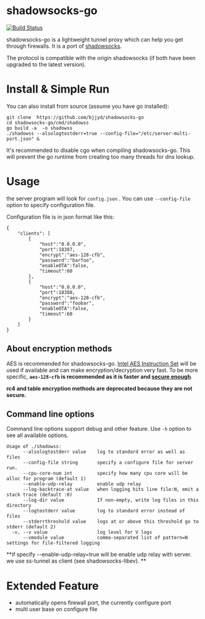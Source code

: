 # shadowsocks-go

[![Build Status](https://travis-ci.org/bjjyd/shadowsocks-go.svg?branch=master)](https://travis-ci.org/bjjyd/shadowsocks-go/)

shadowsocks-go is a lightweight tunnel proxy which can help you get through firewalls. It is a port of [shadowsocks](https://github.com/clowwindy/shadowsocks).

The protocol is compatible with the origin shadowsocks (if both have been upgraded to the latest version).

# Install & Simple Run

You can also install from source (assume you have go installed):

```
git clone  https://github.com/bjjyd/shadowsocks-go
cd shadowsocks-go/cmd/shadowss
go build -a  -o shadowss
./shadowss --alsologtostderr=true --config-file="/etc/server-multi-port.json" &
```

It's recommended to disable cgo when compiling shadowsocks-go. This will prevent the go runtime from creating too many threads for dns lookup.



# Usage

the server  program will look for `config.json` . You can use `--config-file` option to specify  configuration file.

Configuration file is in json format like this:

```
{
	"clients": [
		{
			"host":"0.0.0.0",
			"port":18387,
			"encrypt":"aes-128-cfb",
			"password":"barfoo",
			"enableOTA":false,
			"timeout":60
		},
		{
			"host":"0.0.0.0",
			"port":18388,
			"encrypt":"aes-128-cfb",
			"password":"foobar",
			"enableOTA":false,
			"timeout":60
		}
	]
}
```

## About encryption methods

AES is recommended for shadowsocks-go. [Intel AES Instruction Set](http://en.wikipedia.org/wiki/AES_instruction_set) will be used if available and can make encryption/decryption very fast. To be more specific, **`aes-128-cfb` is recommended as it is faster and [secure enough](https://www.schneier.com/blog/archives/2009/07/another_new_aes.html)**.

**rc4 and table encryption methods are deprecated because they are not secure.**

## Command line options

Command line options support debug and other feature. Use `-h` option to see all available options.

```
Usage of ./shadowss:
      --alsologtostderr value    log to standard error as well as files
      --config-file string       specify a configure file for server run.
      --cpu-core-num int         specify how many cpu core will be alloc for program (default 1)
      --enable-udp-relay         enable udp relay
      --log-backtrace-at value   when logging hits line file:N, emit a stack trace (default :0)
      --log-dir value            If non-empty, write log files in this directory
      --logtostderr value        log to standard error instead of files
      --stderrthreshold value    logs at or above this threshold go to stderr (default 2)
  -v, --v value                  log level for V logs
      --vmodule value            comma-separated list of pattern=N settings for file-filtered logging
```

**if specify --enable-udp-relay=true will be enable udp relay with server. we use  ss-tunnel as client (see shadowsocks-libev). **


# Extended Feature

- automatically opens firewall port,  the currently configure port
- multi user  base on configure file
